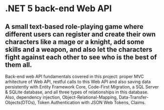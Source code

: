 # .NET 5 back-end Web API

## A small text-based role-playing game where different users can register and create their own characters like a mage or a knight, add some skills and a weapon, and also let the characters fight against each other to see who is the best of them all.

Back-end web API fundamentals covered in this project: proper MVC arhitecture of Web API, restful calls to this Web API and also saving data persistently with Entity Framework Core, Code-First Migration, a SQL Server & SQLite database, and all three types of relationships in this database.
Also, dependency injection, Object-Relational-Mapping, Data-Transfer-Objects(DTOs), Token Authentication with JSON Web Tokens, Claims.

